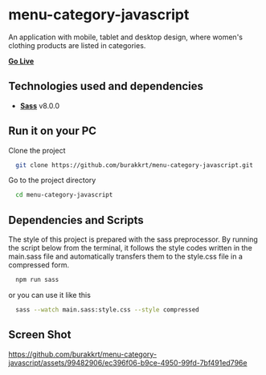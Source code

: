 
# menu-category-javascript

An application with mobile, tablet and desktop design, where women's clothing products are listed in categories.


[**Go Live**](https://burakkrt.github.io/menu-category-javascript/)

## Technologies used and dependencies

- [**Sass**](https://sass-lang.com) v8.0.0

## Run it on your PC

Clone the project

```bash
  git clone https://github.com/burakkrt/menu-category-javascript.git
```

Go to the project directory

```bash
  cd menu-category-javascript
```

## Dependencies and Scripts

The style of this project is prepared with the sass preprocessor. By running the script below from the terminal, it follows the style codes written in the main.sass file and automatically transfers them to the style.css file in a compressed form.

```bash
  npm run sass
```

or you can use it like this

```bash
  sass --watch main.sass:style.css --style compressed
```
## Screen Shot

https://github.com/burakkrt/menu-category-javascript/assets/99482906/ec396f06-b9ce-4950-99fd-7bf491ed796e


